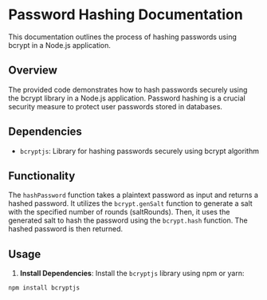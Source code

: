 # Password Hashing Documentation

This documentation outlines the process of hashing passwords using bcrypt in a Node.js application.

## Overview

The provided code demonstrates how to hash passwords securely using the bcrypt library in a Node.js application. Password hashing is a crucial security measure to protect user passwords stored in databases.

## Dependencies

- `bcryptjs`: Library for hashing passwords securely using bcrypt algorithm

## Functionality

The `hashPassword` function takes a plaintext password as input and returns a hashed password. It utilizes the `bcrypt.genSalt` function to generate a salt with the specified number of rounds (saltRounds). Then, it uses the generated salt to hash the password using the `bcrypt.hash` function. The hashed password is then returned.

## Usage

1. **Install Dependencies**: Install the `bcryptjs` library using npm or yarn:

```bash
npm install bcryptjs
```
